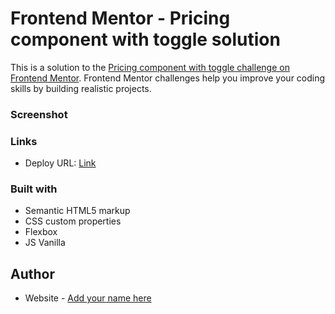 # Frontend Mentor - Pricing component with toggle solution

This is a solution to the [Pricing component with toggle challenge on Frontend Mentor](https://www.frontendmentor.io/challenges/pricing-component-with-toggle-8vPwRMIC). Frontend Mentor challenges help you improve your coding skills by building realistic projects.

### Screenshot

### Links

- Deploy URL: [Link](https://your-solution-url.com)

### Built with

- Semantic HTML5 markup
- CSS custom properties
- Flexbox
- JS Vanilla

## Author

- Website - [Add your name here](https://www.your-site.com)

